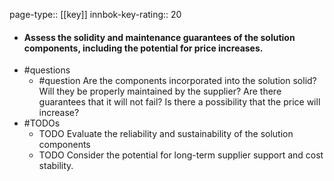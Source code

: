 page-type:: [[key]]
innbok-key-rating:: 20
- #### Assess the solidity and maintenance guarantees of the solution components, including the potential for price increases.
- #questions
  - #question Are the components incorporated into the solution solid? Will they be properly maintained by the supplier? Are there guarantees that it will not fail? Is there a possibility that the price will increase?
- #TODOs
  - TODO Evaluate the reliability and sustainability of the solution components
  - TODO  Consider the potential for long-term supplier support and cost stability.



